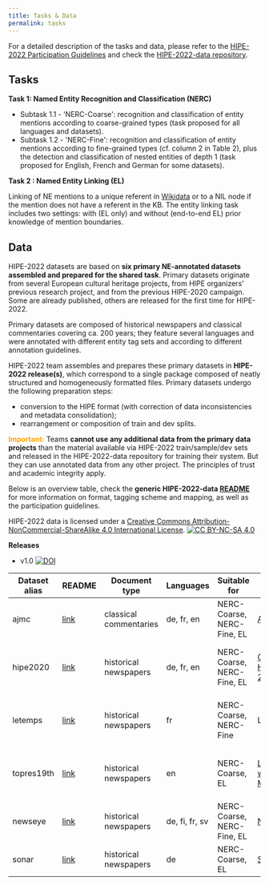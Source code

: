 ```yaml
---
title: Tasks & Data
permalink: tasks
---
```


For a detailed description of the tasks and data, please refer to the [HIPE-2022 Participation Guidelines](https://doi.org/10.5281/zenodo.6045662) and check the [HIPE-2022-data repository](https://github.com/hipe-eval/HIPE-2022-data/blob/main/README.md).



## Tasks
**Task 1: Named Entity Recognition and Classification (NERC)**

  - Subtask 1.1 - 'NERC-Coarse': recognition and classification of entity mentions according to coarse-grained types (task proposed for all languages and datasets). 
  - Subtask 1.2 - 'NERC-Fine': recognition and classification of entity mentions according to fine-grained types (cf. column 2 in Table 2), plus the detection and classification of nested entities of depth 1 (task proposed for English, French and German for some datasets).

**Task 2 : Named Entity Linking (EL)**    

Linking of NE mentions to a unique referent in [Wikidata](https://www.wikidata.org/wiki/Wikidata:Main_Page) or to a NIL node if the mention does not have a referent in the KB. The entity linking task includes two settings: with (EL only) and without (end-to-end EL) prior knowledge of mention boundaries.


## Data

HIPE-2022 datasets are based on **six primary NE-annotated datasets assembled and prepared for the shared task**. Primary datasets originate from several European cultural heritage projects, from HIPE organizers’ previous research project, and from the previous HIPE-2020 campaign. Some are already published, others are released for the first time for HIPE-2022.

Primary datasets are composed of historical newspapers and classical commentaries covering ca. 200 years; they feature several languages and were annotated with different entity tag sets and according to different annotation guidelines. 

HIPE-2022 team assembles and prepares these primary datasets in **HIPE-2022 release(s)**, which correspond to a single package composed of neatly structured and homogeneously formatted files. Primary datasets undergo the following preparation steps:

- conversion to the HIPE format (with correction of data inconsistencies and metadata consolidation);
- rearrangement or composition of train and dev splits.

<span style="color:orange">**Important:**</span> Teams **cannot use any additional data from the primary data projects** than the material available via HIPE-2022 train/sample/dev sets and released in the HIPE-2022-data repository for training their system. But they can use annotated data from any other project. The principles of trust and academic integrity apply.


Below is an overview table, check the **generic HIPE-2022-data [README](https://github.com/hipe-eval/HIPE-2022-data/blob/main/README.md)** for more information on format, tagging scheme and mapping, as well as the participation guidelines.


HIPE-2022 data is licensed under a [Creative Commons Attribution-NonCommercial-ShareAlike 4.0 International License][cc-by-nc-sa].
[![CC BY-NC-SA 4.0][cc-by-nc-sa-image]][cc-by-nc-sa]

[cc-by-nc-sa]: http://creativecommons.org/licenses/by-nc-sa/4.0/
[cc-by-nc-sa-image]: https://licensebuttons.net/l/by-nc-sa/4.0/88x31.png
[cc-by-nc-sa-shield]: https://img.shields.io/badge/License-CC%20BY--NC--SA%204.0-lightgrey.svg

**Releases**     

- v1.0 [![DOI](https://zenodo.org/badge/DOI/10.5281/zenodo.6089968.svg)](https://doi.org/10.5281/zenodo.6089968)

| Dataset alias | README | Document type | Languages |  Suitable for | Project | License |
|---------|---------|---------------|-----------| ---------------|---------------| ---------------|
| ajmc       | [link](documentation/README-ajmc.md)  | classical commentaries | de, fr, en | NERC-Coarse, NERC-Fine, EL | [AjMC](https://mromanello.github.io/ajax-multi-commentary/) |[![License: CC BY 4.0](https://img.shields.io/badge/License-CC_BY_4.0-lightgrey.svg)](https://creativecommons.org/licenses/by/4.0/)|
| hipe2020   | [link](documentation/README-hipe2020.md)| historical newspapers | de, fr, en | NERC-Coarse, NERC-Fine, EL | [CLEF-HIPE-2020](https://impresso.github.io/CLEF-HIPE-2020)| [![License: CC BY-NC-SA 4.0](https://img.shields.io/badge/License-CC_BY--NC--SA_4.0-lightgrey.svg)](https://creativecommons.org/licenses/by-nc-sa/4.0/)|
| letemps    | [link](documentation/README-letemps.md) | historical newspapers    | fr | NERC-Coarse, NERC-Fine | LeTemps | [![License: CC BY-NC-SA 4.0](https://img.shields.io/badge/License-CC_BY--NC--SA_4.0-lightgrey.svg)](https://creativecommons.org/licenses/by-nc-sa/4.0/)|
| topres19th | [link](documentation/README-topres19th.md) | historical newspapers | en | NERC-Coarse, EL |[Living with Machines](https://livingwithmachines.ac.uk/) | [![License: CC BY-NC-SA 4.0](https://img.shields.io/badge/License-CC_BY--NC--SA_4.0-lightgrey.svg)](https://creativecommons.org/licenses/by-nc-sa/4.0/)|
| newseye    | [link](documentation/README-newseye.md)|  historical newspapers | de, fi, fr, sv | NERC-Coarse, NERC-Fine, EL |  [NewsEye](https://www.newseye.eu/) |  [![License: CC BY 4.0](https://img.shields.io/badge/License-CC_BY_4.0-lightgrey.svg)](https://creativecommons.org/licenses/by/4.0/)|
| sonar      | [link](documentation/README-sonar.md) | historical newspapers  | de | NERC-Coarse, EL |  [SoNAR](https://sonar.fh-potsdam.de/)  | [![License: CC BY 4.0](https://img.shields.io/badge/License-CC_BY_4.0-lightgrey.svg)](https://creativecommons.org/licenses/by/4.0/)|




<!-- 

- *Subtask 1.1 - NERC Coarse-grained*: this task includes the recognition and classification of entity mentions according to coarse-grained types (Person, Location, Organisation and Product).
- *Subtask 1.2 - NERC Fine-grained*: this task includes the recognition and classification of entity mentions according to fine-grained types (cf. column 2 in Table 2), plus the detection and classification of nested entities of depth 1, as well as entity mention components.

**Task 2 : Named Entity Linking (EL)**

This task includes the linking of named entity mentions to a unique referent in a knowledge base (KB) or to a NIL node if the mention does not have a referent in the KB. The chosen KB is [Wikidata](https://wikidata.org). 


The entity linking task includes two settings: with and without prior knowledge of mention boundaries. Concretely speaking, the [evaluation period](dates.html) will consist of two consecutive rounds, where a first NEL task without prior information on mentions will be evaluated during round 1 (i.e. task bundles 1 and 2), and a second one with information on mention boundaries (but no type) during the second round (bundle 5).



### Detailed description

For a detailed description of the tasks and instructions relative to participation, download the **[HIPE - Shared Task Participation Guidelines](https://zenodo.org/record/3604238).**



### Task bundles

![](images/pages/bundles.png)
-->

